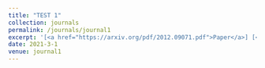 ```yaml
---
title: "TEST 1"
collection: journals
permalink: /journals/journal1
excerpt: '[<a href="https://arxiv.org/pdf/2012.09071.pdf">Paper</a>] [<a href="https://github.com/chenhao2345/GCL">Code</a>]'
date: 2021-3-1
venue: journal1
---
```

